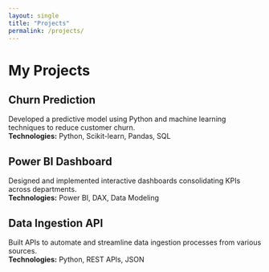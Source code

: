 ```yaml
---
layout: single
title: "Projects"
permalink: /projects/
---
```


# My Projects

## Churn Prediction  
Developed a predictive model using Python and machine learning techniques to reduce customer churn.  
**Technologies:** Python, Scikit-learn, Pandas, SQL

## Power BI Dashboard  
Designed and implemented interactive dashboards consolidating KPIs across departments.  
**Technologies:** Power BI, DAX, Data Modeling

## Data Ingestion API  
Built APIs to automate and streamline data ingestion processes from various sources.  
**Technologies:** Python, REST APIs, JSON

